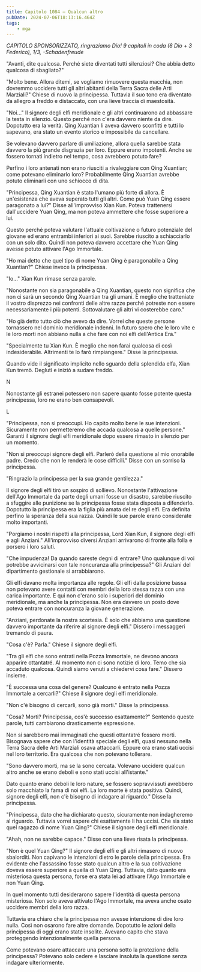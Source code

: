 ```yaml
---
title: Capitolo 1084 – Qualcun altro
pubDate: 2024-07-06T18:13:16.464Z
tags:
    - mga
---
```



<em>CAPITOLO SPONSORIZZATO, ringraziamo Dio!
9 capitoli in coda (6 Dio + 3 Federico), 1/3,
-Schadenfreude</em>


"Avanti, dite qualcosa. Perché siete diventati tutti silenziosi? Che abbia detto qualcosa di sbagliato?"


"Molto bene. Allora ditemi, se vogliamo rimuovere questa macchia, non dovremmo uccidere tutti gli altri abitanti della Terra Sacra delle Arti Marziali?" Chiese di nuovo la principessa. Tuttavia il suo tono era diventato da allegro a freddo e distaccato, con una lieve traccia di maestosità.


"Noi..." Il signore degli elfi meridionale e gli altri continuarono ad abbassare la testa in silenzio. Questo perché non c'era davvero niente da dire. Dopotutto era la verità. Qing Xuantian li aveva davvero sconfitti e tutti lo sapevano, era stato un evento storico e impossibile da cancellare.


Se volevano davvero parlare di umiliazione, allora quella sarebbe stata davvero la più grande disgrazia per loro. Eppure erano impotenti. Anche se fossero tornati indietro nel tempo, cosa avrebbero potuto fare?


Perfino i loro antenati non erano riusciti a rivaleggiare con Qing Xuantian; come potevano eliminarlo loro? Probabilmente Qing Xuantian avrebbe potuto eliminarli con uno schiocco di dita.


"Principessa, Qing Xuantian è stato l'umano più forte di allora. È un'esistenza che aveva superato tutti gli altri. Come può Yuan Qing essere paragonato a lui?" Disse all'improvviso Xian Kun. Poteva trattenersi dall'uccidere Yuan Qing, ma non poteva ammettere che fosse superiore a lui.


Questo perché poteva valutare l'attuale coltivazione o futuro potenziale del giovane ed erano entrambi inferiori ai suoi. Sarebbe riuscito a schiacciarlo con un solo dito. Quindi non poteva davvero accettare che Yuan Qing avesse potuto attivare l'Ago Immortale.


"Ho mai detto che quel tipo di nome Yuan Qing è paragonabile a Qing Xuantian?" Chiese invece la principessa.


"Io..." Xian Kun rimase senza parole.


"Nonostante non sia paragonabile a Qing Xuantian, questo non significa che non ci sarà un secondo Qing Xuantian tra gli umani. È meglio che tratteniate il vostro disprezzo nei confronti delle altre razze perché potreste non essere necessariamente i più potenti. Sottovalutare gli altri vi costerebbe caro."


"Ho già detto tutto ciò che avevo da dire. Vorrei che queste persone tornassero nel dominio meridionale indenni. In futuro spero che le loro vite e le loro morti non abbiano nulla a che fare con noi elfi dell'Antica Era."


"Specialmente tu Xian Kun. È meglio che non farai qualcosa di così indesiderabile. Altrimenti te lo farò rimpiangere." Disse la principessa.


Quando vide il significato implicito nello sguardo della splendida elfa, Xian Kun tremò. Deglutì e iniziò a sudare freddo.


N




Nonostante gli estranei potessero non sapere quanto fosse potente questa principessa, loro ne erano ben consapevoli.


L




"Principessa, non si preoccupi. Ho capito molto bene le sue intenzioni. Sicuramente non permetteremo che accada qualcosa a quelle persone." Garantì il signore degli elfi meridionale dopo essere rimasto in silenzio per un momento.


"Non si preoccupi signore degli elfi. Parlerò della questione al mio onorabile padre. Credo che non le renderà le cose difficili." Disse con un sorriso la principessa.


"Ringrazio la principessa per la sua grande gentilezza."


Il signore degli elfi tirò un sospiro di sollievo. Nonostante l'attivazione dell'Ago Immortale da parte degli umani fosse un disastro, sarebbe riuscito a sfuggire alle punizione se la principessa fosse stata disposta a difenderlo. Dopotutto la principessa era la figlia più amata del re degli elfi. Era definita perfino la speranza della sua razza. Quindi le sue parole erano considerate molto importanti.


"Porgiamo i nostri rispetti alla principessa, Lord Xian Kun, il signore degli elfi e agli Anziani." All'improvviso diversi Anziani arrivarono di fronte alla folla e porsero i loro saluti.


"Che impudenza! Da quando sareste degni di entrare? Uno qualunque di voi potrebbe avvicinarsi con tale noncuranza alla principessa?" Gli Anziani del dipartimento gestionale si arrabbiarono.


Gli elfi davano molta importanza alle regole. Gli elfi dalla posizione bassa non potevano avere contatti con membri della loro stessa razza con una carica importante. E qui non c'erano solo i superiori del dominio meridionale, ma anche la principessa. Non era davvero un posto dove poteva entrare con noncuranza la giovane generazione.


"Anziani, perdonate la nostra scortesia. È solo che abbiamo una questione davvero importante da riferire al signore degli elfi." Dissero i messaggeri tremando di paura.


"Cosa c'è? Parla." Chiese il signore degli elfi.


"Tra gli elfi che sono entrati nella Pozza Immortale, ne devono ancora apparire ottantatré. Al momento non ci sono notizie di loro. Temo che sia accaduto qualcosa. Quindi siamo venuti a chiedervi cosa fare." Dissero insieme.


"È successa una cosa del genere? Qualcuno è entrato nella Pozza Immortale a cercarli?" Chiese il signore degli elfi meridionale.


"Non c'è bisogno di cercarli, sono già morti." Disse la principessa.


"Cosa? Morti? Principessa, cos'è successo esattamente?" Sentendo queste parole, tutti cambiarono drasticamente espressione.


Non si sarebbero mai immaginati che questi ottantatré fossero morti. Bisognava sapere che con l'identità speciale degli elfi, quasi nessuno nella Terra Sacra delle Arti Marziali osava attaccarli. Eppure ora erano stati uccisi nel loro territorio. Era qualcosa che non potevano tollerare.


"Sono davvero morti, ma se la sono cercata. Volevano uccidere qualcun altro anche se erano deboli e sono stati uccisi all'istante."


Dato quanto erano deboli le loro nature, se fossero sopravvissuti avrebbero solo macchiato la fama di noi elfi. La loro morte è stata positiva. Quindi, signore degli elfi, non c'è bisogno di indagare al riguardo." Disse la principessa.


"Principessa, dato che ha dichiarato questo, sicuramente non indagheremo al riguardo. Tuttavia vorrei sapere chi esattamente li ha uccisi. Che sia stato quel ragazzo di nome Yuan Qing?" Chiese il signore degli elfi meridionale.


"Ahah, non ne sarebbe capace." Disse con una lieve risata la principessa.


"Non è quel Yuan Qing?" Il signore degli elfi e gli altri rimasero di nuovo sbalorditi. Non capivano le intenzioni dietro le parole della principessa. Era evidente che l'assassino fosse stato qualcun altro e la sua coltivazione doveva essere superiore a quella di Yuan Qing. Tuttavia, dato quanto era misteriosa questa persona, forse era stata lei ad attivare l'Ago Immortale e non Yuan Qing.


In quel momento tutti desiderarono sapere l'identità di questa persona misteriosa. Non solo aveva attivato l'Ago Immortale, ma aveva anche osato uccidere membri della loro razza.


Tuttavia era chiaro che la principessa non avesse intenzione di dire loro nulla. Così non osarono fare altre domande. Dopotutto le azioni della principessa di oggi erano state insolite. Avevano capito che stava proteggendo intenzionalmente quella persona.


Come potevano osare attaccare una persona sotto la protezione della principessa? Potevano solo cedere e lasciare insoluta la questione senza indagare ulteriormente.
                                


                                



